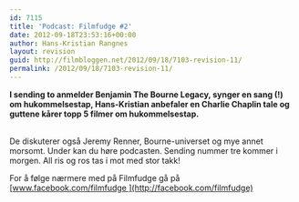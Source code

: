 ```yaml
---
id: 7115
title: 'Podcast: Filmfudge #2'
date: 2012-09-18T23:53:16+00:00
author: Hans-Kristian Rangnes
layout: revision
guid: http://filmbloggen.net/2012/09/18/7103-revision-11/
permalink: /2012/09/18/7103-revision-11/
---
```

**I sending to anmelder Benjamin The Bourne Legacy, synger en sang (!) om hukommelsestap, Hans-Kristian anbefaler en Charlie Chaplin tale og guttene kårer topp 5 filmer om hukommelsestap.**<!--more-->

<a href="http://filmbloggen.net/2012/09/04/podcast-filmfudge-1/386779_137275169749499_887590406_n/" rel="attachment wp-att-6802"><br /> </a>De diskuterer også Jeremy Renner, Bourne-universet og mye annet morsomt. Under kan du høre podcasten. Sending nummer tre kommer i morgen. All ris og ros tas i mot med stor takk!

For å følge nærmere med på Filmfudge gå på [www.facebook.com/filmfudge ](http://facebook.com/filmfudge)

<div>
</div>